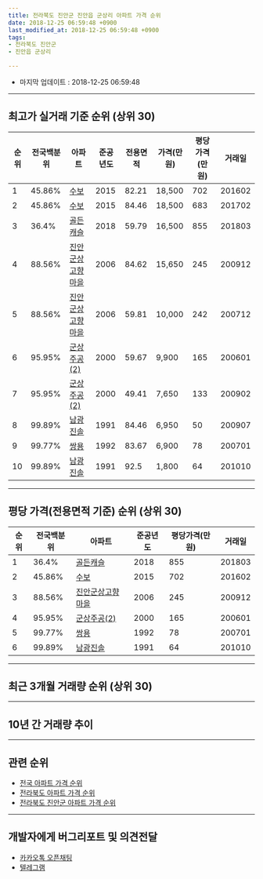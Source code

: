 ```yaml
---
title: 전라북도 진안군 진안읍 군상리 아파트 가격 순위
date: 2018-12-25 06:59:48 +0900
last_modified_at: 2018-12-25 06:59:48 +0900
tags:
- 전라북도 진안군
- 진안읍 군상리

---
```


* 마지막 업데이트 : 2018-12-25 06:59:48

---

## 최고가 실거래 기준 순위 (상위 30)


|순위|전국백분위|아파트|준공년도|전용면적|가격(만원)|평당가격(만원)|거래일|
|---|---|---|---|---|---|---|---|
|1|45.86%|[수보](https://search.naver.com/search.naver?query=%EC%A0%84%EB%9D%BC%EB%B6%81%EB%8F%84+%EC%A7%84%EC%95%88%EA%B5%B0+%EC%A7%84%EC%95%88%EC%9D%8D+%EA%B5%B0%EC%83%81%EB%A6%AC+%EC%88%98%EB%B3%B4)|2015|82.21|18,500|702|201602|
|2|45.86%|[수보](https://search.naver.com/search.naver?query=%EC%A0%84%EB%9D%BC%EB%B6%81%EB%8F%84+%EC%A7%84%EC%95%88%EA%B5%B0+%EC%A7%84%EC%95%88%EC%9D%8D+%EA%B5%B0%EC%83%81%EB%A6%AC+%EC%88%98%EB%B3%B4)|2015|84.46|18,500|683|201702|
|3|36.4%|[골든캐슬](https://search.naver.com/search.naver?query=%EC%A0%84%EB%9D%BC%EB%B6%81%EB%8F%84+%EC%A7%84%EC%95%88%EA%B5%B0+%EC%A7%84%EC%95%88%EC%9D%8D+%EA%B5%B0%EC%83%81%EB%A6%AC+%EA%B3%A8%EB%93%A0%EC%BA%90%EC%8A%AC)|2018|59.79|16,500|855|201803|
|4|88.56%|[진안군상고향마을](https://search.naver.com/search.naver?query=%EC%A0%84%EB%9D%BC%EB%B6%81%EB%8F%84+%EC%A7%84%EC%95%88%EA%B5%B0+%EC%A7%84%EC%95%88%EC%9D%8D+%EA%B5%B0%EC%83%81%EB%A6%AC+%EC%A7%84%EC%95%88%EA%B5%B0%EC%83%81%EA%B3%A0%ED%96%A5%EB%A7%88%EC%9D%84)|2006|84.62|15,650|245|200912|
|5|88.56%|[진안군상고향마을](https://search.naver.com/search.naver?query=%EC%A0%84%EB%9D%BC%EB%B6%81%EB%8F%84+%EC%A7%84%EC%95%88%EA%B5%B0+%EC%A7%84%EC%95%88%EC%9D%8D+%EA%B5%B0%EC%83%81%EB%A6%AC+%EC%A7%84%EC%95%88%EA%B5%B0%EC%83%81%EA%B3%A0%ED%96%A5%EB%A7%88%EC%9D%84)|2006|59.81|10,000|242|200712|
|6|95.95%|[군상주공(2)](https://search.naver.com/search.naver?query=%EC%A0%84%EB%9D%BC%EB%B6%81%EB%8F%84+%EC%A7%84%EC%95%88%EA%B5%B0+%EC%A7%84%EC%95%88%EC%9D%8D+%EA%B5%B0%EC%83%81%EB%A6%AC+%EA%B5%B0%EC%83%81%EC%A3%BC%EA%B3%B5%282%29)|2000|59.67|9,900|165|200601|
|7|95.95%|[군상주공(2)](https://search.naver.com/search.naver?query=%EC%A0%84%EB%9D%BC%EB%B6%81%EB%8F%84+%EC%A7%84%EC%95%88%EA%B5%B0+%EC%A7%84%EC%95%88%EC%9D%8D+%EA%B5%B0%EC%83%81%EB%A6%AC+%EA%B5%B0%EC%83%81%EC%A3%BC%EA%B3%B5%282%29)|2000|49.41|7,650|133|200902|
|8|99.89%|[남광진솔](https://search.naver.com/search.naver?query=%EC%A0%84%EB%9D%BC%EB%B6%81%EB%8F%84+%EC%A7%84%EC%95%88%EA%B5%B0+%EC%A7%84%EC%95%88%EC%9D%8D+%EA%B5%B0%EC%83%81%EB%A6%AC+%EB%82%A8%EA%B4%91%EC%A7%84%EC%86%94)|1991|84.46|6,950|50|200907|
|9|99.77%|[쌍용](https://search.naver.com/search.naver?query=%EC%A0%84%EB%9D%BC%EB%B6%81%EB%8F%84+%EC%A7%84%EC%95%88%EA%B5%B0+%EC%A7%84%EC%95%88%EC%9D%8D+%EA%B5%B0%EC%83%81%EB%A6%AC+%EC%8C%8D%EC%9A%A9)|1992|83.67|6,900|78|200701|
|10|99.89%|[남광진솔](https://search.naver.com/search.naver?query=%EC%A0%84%EB%9D%BC%EB%B6%81%EB%8F%84+%EC%A7%84%EC%95%88%EA%B5%B0+%EC%A7%84%EC%95%88%EC%9D%8D+%EA%B5%B0%EC%83%81%EB%A6%AC+%EB%82%A8%EA%B4%91%EC%A7%84%EC%86%94)|1991|92.5|1,800|64|201010|


---

## 평당 가격(전용면적 기준) 순위 (상위 30)


|순위|전국백분위|아파트|준공년도|평당가격(만원)|거래일|
|---|---|---|---|---|---|
|1|36.4%|[골든캐슬](https://search.naver.com/search.naver?query=%EC%A0%84%EB%9D%BC%EB%B6%81%EB%8F%84+%EC%A7%84%EC%95%88%EA%B5%B0+%EC%A7%84%EC%95%88%EC%9D%8D+%EA%B5%B0%EC%83%81%EB%A6%AC+%EA%B3%A8%EB%93%A0%EC%BA%90%EC%8A%AC)|2018|855|201803|
|2|45.86%|[수보](https://search.naver.com/search.naver?query=%EC%A0%84%EB%9D%BC%EB%B6%81%EB%8F%84+%EC%A7%84%EC%95%88%EA%B5%B0+%EC%A7%84%EC%95%88%EC%9D%8D+%EA%B5%B0%EC%83%81%EB%A6%AC+%EC%88%98%EB%B3%B4)|2015|702|201602|
|3|88.56%|[진안군상고향마을](https://search.naver.com/search.naver?query=%EC%A0%84%EB%9D%BC%EB%B6%81%EB%8F%84+%EC%A7%84%EC%95%88%EA%B5%B0+%EC%A7%84%EC%95%88%EC%9D%8D+%EA%B5%B0%EC%83%81%EB%A6%AC+%EC%A7%84%EC%95%88%EA%B5%B0%EC%83%81%EA%B3%A0%ED%96%A5%EB%A7%88%EC%9D%84)|2006|245|200912|
|4|95.95%|[군상주공(2)](https://search.naver.com/search.naver?query=%EC%A0%84%EB%9D%BC%EB%B6%81%EB%8F%84+%EC%A7%84%EC%95%88%EA%B5%B0+%EC%A7%84%EC%95%88%EC%9D%8D+%EA%B5%B0%EC%83%81%EB%A6%AC+%EA%B5%B0%EC%83%81%EC%A3%BC%EA%B3%B5%282%29)|2000|165|200601|
|5|99.77%|[쌍용](https://search.naver.com/search.naver?query=%EC%A0%84%EB%9D%BC%EB%B6%81%EB%8F%84+%EC%A7%84%EC%95%88%EA%B5%B0+%EC%A7%84%EC%95%88%EC%9D%8D+%EA%B5%B0%EC%83%81%EB%A6%AC+%EC%8C%8D%EC%9A%A9)|1992|78|200701|
|6|99.89%|[남광진솔](https://search.naver.com/search.naver?query=%EC%A0%84%EB%9D%BC%EB%B6%81%EB%8F%84+%EC%A7%84%EC%95%88%EA%B5%B0+%EC%A7%84%EC%95%88%EC%9D%8D+%EA%B5%B0%EC%83%81%EB%A6%AC+%EB%82%A8%EA%B4%91%EC%A7%84%EC%86%94)|1991|64|201010|


---

## 최근 3개월 거래량 순위 (상위 30)


<div style="width:100%;">
    <canvas id="deal_count_ranking" height="250"></canvas>
</div>


<script>
new Chart(document.getElementById("deal_count_ranking"), {
    type: 'horizontalBar',
    data: {
        labels: ['군상주공(2)', '쌍용', '진안군상고향마을', '골든캐슬'],
        datasets: [{
            label: '실거래 수',
            data: [3, 1, 1, 1],
            borderColor: "rgba(255, 0, 128, 1)",
            backgroundColor: "rgba(255, 0, 128, 0.5)",
            fill: false,
        }]
    },
    options: {
        responsive: true,
        title: {
            display: true,
            text: '최근 3개월 거래량 순위'
        },
        tooltips: {
            mode: 'index',
            intersect: false,
            callbacks: {
                title: function(tooltipItems, data) {
                    return "실거래 수:";
                },
                label: function(tooltipItem, data) {
                    return data.labels[tooltipItem.index] + ": " + tooltipItem.xLabel;
                }
            }
        },
        hover: {
            mode: 'nearest',
            intersect: true
        },
        scales: {
            xAxes: [{
                display: true,
                scaleLabel: {
                    display: true,
                    labelString: '실거래 수'
                },
                ticks: {
                    suggestedMin: 0,
                }
            }],
            yAxes: [{
                display: true,
                ticks: {
                    autoSkip: false,
                    callback: function(value, index, values) {
                        if (value.length > 15)
                            return value.substr(0, 13) + "...";
                        else
                            return value;
                    }
                },
                scaleLabel: {
                    display: false,
                }
            }]
        }
    }
});

</script>


---

## 10년 간 거래량 추이


<div style="width:100%;">
    <canvas id="deal_progress" height="250"></canvas>
</div>

<script>
new Chart(document.getElementById("deal_progress"), {
    type: 'line',
    data: {
        labels: ['200812','200901','200902','200903','200904','200905','200906','200907','200908','200909','200910','200911','200912','201001','201002','201003','201004','201005','201006','201007','201008','201009','201010','201011','201012','201101','201102','201103','201104','201105','201106','201107','201108','201109','201110','201111','201112','201201','201202','201203','201204','201205','201206','201207','201208','201209','201210','201211','201212','201301','201302','201303','201304','201305','201306','201307','201308','201309','201310','201311','201312','201401','201402','201403','201404','201405','201406','201407','201408','201409','201410','201411','201412','201501','201502','201503','201504','201505','201506','201507','201508','201509','201510','201511','201512','201601','201602','201603','201604','201605','201606','201607','201608','201609','201610','201611','201612','201701','201702','201703','201704','201705','201706','201707','201708','201709','201710','201711','201712','201801','201802','201803','201804','201805','201806','201807','201808','201809','201810','201811','201812'],
        datasets: [{
            label: '실거래 수',
            pointRadius: 1,
            data: [25, 5, 6, 5, 2, 2, 3, 3, 6, 17, 0, 4, 2, 1, 5, 2, 5, 5, 10, 8, 4, 5, 8, 4, 6, 6, 8, 5, 13, 2, 2, 1, 1, 3, 4, 4, 1, 0, 3, 4, 4, 4, 3, 2, 1, 0, 5, 2, 3, 3, 3, 1, 2, 3, 3, 3, 3, 2, 2, 5, 3, 0, 5, 2, 5, 1, 1, 3, 0, 3, 1, 4, 1, 8, 2, 3, 2, 7, 1, 1, 2, 0, 1, 0, 2, 2, 5, 6, 5, 2, 2, 1, 2, 3, 1, 4, 3, 1, 2, 3, 3, 2, 4, 0, 0, 2, 2, 0, 1, 5, 4, 3, 5, 3, 0, 2, 3, 2, 3, 3, 0],
            borderColor: "rgba(255, 201, 14, 1)",
            backgroundColor: "rgba(255, 201, 14, 0.5)",
            fill: true,
        }]
    },
    options: {
        responsive: true,
        title: {
            display: true,
            text: '10년간 거래량 추이'
        },
        tooltips: {
            mode: 'index',
            intersect: false,
        },
        hover: {
            mode: 'nearest',
            intersect: true
        },
        scales: {
            xAxes: [{
                display: true,
                scaleLabel: {
                    display: true,
                    labelString: '년/월'
                }
            }],
            yAxes: [{
                display: true,
                ticks: {
                    suggestedMin: 0,
                },
                scaleLabel: {
                    display: true,
                    labelString: '실거래 수'
                }
            }]
        }
    }
});

</script>


---

## 관련 순위

- [전국 아파트 가격 순위](https://inasie.github.io/apt-ranking/전국)
- [전라북도 아파트 가격 순위](https://inasie.github.io/apt-ranking/전라북도)
- [전라북도 진안군 아파트 가격 순위](https://inasie.github.io/apt-ranking/전라북도-진안군)


---

## 개발자에게 버그리포트 및 의견전달

- [카카오톡 오픈채팅](https://open.kakao.com/o/gLJUAP4)
- [텔레그램](https://t.me/inasie)

